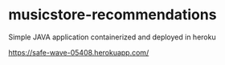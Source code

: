 # musicstore-recommendations
Simple JAVA application containerized and deployed in heroku

https://safe-wave-05408.herokuapp.com/

